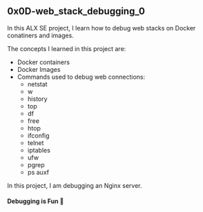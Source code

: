 ## 0x0D-web_stack_debugging_0

In this ALX SE project, I learn how to debug web stacks on Docker conatiners and images.

The concepts I learned in this project are:
- Docker containers
- Docker Images
- Commands used to debug web connections:
	- netstat
	- w
	- history
	- top
	- df
	- free
	- htop
	- ifconfig
	- telnet
	- iptables
	- ufw
	- pgrep
	- ps auxf

In this project, I am debugging an Nginx server.

#### Debugging is Fun 🥂
